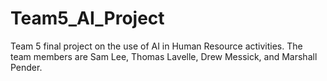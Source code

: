 # Team5_AI_Project
Team 5 final project on the use of AI in Human Resource activities. The team members are Sam Lee, Thomas Lavelle, Drew Messick, and Marshall Pender.  
